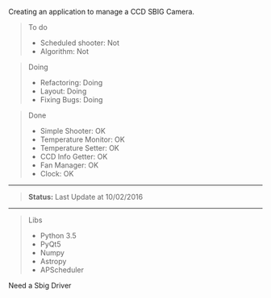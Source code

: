 Creating an application to manage a CCD SBIG Camera.


> To do
> - Scheduled shooter: Not
> - Algorithm: Not

> Doing
> - Refactoring: Doing
> - Layout: Doing
> - Fixing Bugs: Doing

> Done
> - Simple Shooter: OK
> - Temperature Monitor: OK
> - Temperature Setter: OK
> - CCD Info Getter: OK
> - Fan Manager: OK
> - Clock: OK

-----

> **Status:** Last Update at 10/02/2016

-----

> Libs
> - Python 3.5
> - PyQt5
> - Numpy
> - Astropy
> - APScheduler

Need a Sbig Driver

